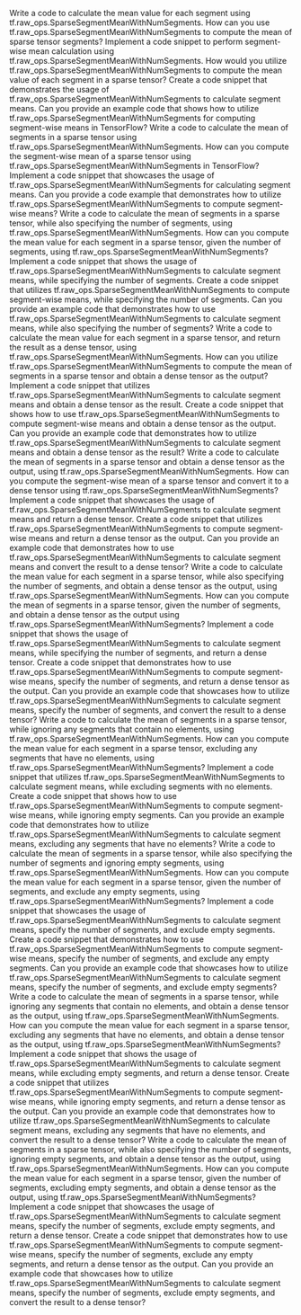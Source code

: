Write a code to calculate the mean value for each segment using tf.raw_ops.SparseSegmentMeanWithNumSegments.
How can you use tf.raw_ops.SparseSegmentMeanWithNumSegments to compute the mean of sparse tensor segments?
Implement a code snippet to perform segment-wise mean calculation using tf.raw_ops.SparseSegmentMeanWithNumSegments.
How would you utilize tf.raw_ops.SparseSegmentMeanWithNumSegments to compute the mean value of each segment in a sparse tensor?
Create a code snippet that demonstrates the usage of tf.raw_ops.SparseSegmentMeanWithNumSegments to calculate segment means.
Can you provide an example code that shows how to utilize tf.raw_ops.SparseSegmentMeanWithNumSegments for computing segment-wise means in TensorFlow?
Write a code to calculate the mean of segments in a sparse tensor using tf.raw_ops.SparseSegmentMeanWithNumSegments.
How can you compute the segment-wise mean of a sparse tensor using tf.raw_ops.SparseSegmentMeanWithNumSegments in TensorFlow?
Implement a code snippet that showcases the usage of tf.raw_ops.SparseSegmentMeanWithNumSegments for calculating segment means.
Can you provide a code example that demonstrates how to utilize tf.raw_ops.SparseSegmentMeanWithNumSegments to compute segment-wise means?
Write a code to calculate the mean of segments in a sparse tensor, while also specifying the number of segments, using tf.raw_ops.SparseSegmentMeanWithNumSegments.
How can you compute the mean value for each segment in a sparse tensor, given the number of segments, using tf.raw_ops.SparseSegmentMeanWithNumSegments?
Implement a code snippet that shows the usage of tf.raw_ops.SparseSegmentMeanWithNumSegments to calculate segment means, while specifying the number of segments.
Create a code snippet that utilizes tf.raw_ops.SparseSegmentMeanWithNumSegments to compute segment-wise means, while specifying the number of segments.
Can you provide an example code that demonstrates how to use tf.raw_ops.SparseSegmentMeanWithNumSegments to calculate segment means, while also specifying the number of segments?
Write a code to calculate the mean value for each segment in a sparse tensor, and return the result as a dense tensor, using tf.raw_ops.SparseSegmentMeanWithNumSegments.
How can you utilize tf.raw_ops.SparseSegmentMeanWithNumSegments to compute the mean of segments in a sparse tensor and obtain a dense tensor as the output?
Implement a code snippet that utilizes tf.raw_ops.SparseSegmentMeanWithNumSegments to calculate segment means and obtain a dense tensor as the result.
Create a code snippet that shows how to use tf.raw_ops.SparseSegmentMeanWithNumSegments to compute segment-wise means and obtain a dense tensor as the output.
Can you provide an example code that demonstrates how to utilize tf.raw_ops.SparseSegmentMeanWithNumSegments to calculate segment means and obtain a dense tensor as the result?
Write a code to calculate the mean of segments in a sparse tensor and obtain a dense tensor as the output, using tf.raw_ops.SparseSegmentMeanWithNumSegments.
How can you compute the segment-wise mean of a sparse tensor and convert it to a dense tensor using tf.raw_ops.SparseSegmentMeanWithNumSegments?
Implement a code snippet that showcases the usage of tf.raw_ops.SparseSegmentMeanWithNumSegments to calculate segment means and return a dense tensor.
Create a code snippet that utilizes tf.raw_ops.SparseSegmentMeanWithNumSegments to compute segment-wise means and return a dense tensor as the output.
Can you provide an example code that demonstrates how to use tf.raw_ops.SparseSegmentMeanWithNumSegments to calculate segment means and convert the result to a dense tensor?
Write a code to calculate the mean value for each segment in a sparse tensor, while also specifying the number of segments, and obtain a dense tensor as the output, using tf.raw_ops.SparseSegmentMeanWithNumSegments.
How can you compute the mean of segments in a sparse tensor, given the number of segments, and obtain a dense tensor as the output using tf.raw_ops.SparseSegmentMeanWithNumSegments?
Implement a code snippet that shows the usage of tf.raw_ops.SparseSegmentMeanWithNumSegments to calculate segment means, while specifying the number of segments, and return a dense tensor.
Create a code snippet that demonstrates how to use tf.raw_ops.SparseSegmentMeanWithNumSegments to compute segment-wise means, specify the number of segments, and return a dense tensor as the output.
Can you provide an example code that showcases how to utilize tf.raw_ops.SparseSegmentMeanWithNumSegments to calculate segment means, specify the number of segments, and convert the result to a dense tensor?
Write a code to calculate the mean of segments in a sparse tensor, while ignoring any segments that contain no elements, using tf.raw_ops.SparseSegmentMeanWithNumSegments.
How can you compute the mean value for each segment in a sparse tensor, excluding any segments that have no elements, using tf.raw_ops.SparseSegmentMeanWithNumSegments?
Implement a code snippet that utilizes tf.raw_ops.SparseSegmentMeanWithNumSegments to calculate segment means, while excluding segments with no elements.
Create a code snippet that shows how to use tf.raw_ops.SparseSegmentMeanWithNumSegments to compute segment-wise means, while ignoring empty segments.
Can you provide an example code that demonstrates how to utilize tf.raw_ops.SparseSegmentMeanWithNumSegments to calculate segment means, excluding any segments that have no elements?
Write a code to calculate the mean of segments in a sparse tensor, while also specifying the number of segments and ignoring empty segments, using tf.raw_ops.SparseSegmentMeanWithNumSegments.
How can you compute the mean value for each segment in a sparse tensor, given the number of segments, and exclude any empty segments, using tf.raw_ops.SparseSegmentMeanWithNumSegments?
Implement a code snippet that showcases the usage of tf.raw_ops.SparseSegmentMeanWithNumSegments to calculate segment means, specify the number of segments, and exclude empty segments.
Create a code snippet that demonstrates how to use tf.raw_ops.SparseSegmentMeanWithNumSegments to compute segment-wise means, specify the number of segments, and exclude any empty segments.
Can you provide an example code that showcases how to utilize tf.raw_ops.SparseSegmentMeanWithNumSegments to calculate segment means, specify the number of segments, and exclude empty segments?
Write a code to calculate the mean of segments in a sparse tensor, while ignoring any segments that contain no elements, and obtain a dense tensor as the output, using tf.raw_ops.SparseSegmentMeanWithNumSegments.
How can you compute the mean value for each segment in a sparse tensor, excluding any segments that have no elements, and obtain a dense tensor as the output, using tf.raw_ops.SparseSegmentMeanWithNumSegments?
Implement a code snippet that shows the usage of tf.raw_ops.SparseSegmentMeanWithNumSegments to calculate segment means, while excluding empty segments, and return a dense tensor.
Create a code snippet that utilizes tf.raw_ops.SparseSegmentMeanWithNumSegments to compute segment-wise means, while ignoring empty segments, and return a dense tensor as the output.
Can you provide an example code that demonstrates how to utilize tf.raw_ops.SparseSegmentMeanWithNumSegments to calculate segment means, excluding any segments that have no elements, and convert the result to a dense tensor?
Write a code to calculate the mean of segments in a sparse tensor, while also specifying the number of segments, ignoring empty segments, and obtain a dense tensor as the output, using tf.raw_ops.SparseSegmentMeanWithNumSegments.
How can you compute the mean value for each segment in a sparse tensor, given the number of segments, excluding empty segments, and obtain a dense tensor as the output, using tf.raw_ops.SparseSegmentMeanWithNumSegments?
Implement a code snippet that showcases the usage of tf.raw_ops.SparseSegmentMeanWithNumSegments to calculate segment means, specify the number of segments, exclude empty segments, and return a dense tensor.
Create a code snippet that demonstrates how to use tf.raw_ops.SparseSegmentMeanWithNumSegments to compute segment-wise means, specify the number of segments, exclude any empty segments, and return a dense tensor as the output.
Can you provide an example code that showcases how to utilize tf.raw_ops.SparseSegmentMeanWithNumSegments to calculate segment means, specify the number of segments, exclude empty segments, and convert the result to a dense tensor?